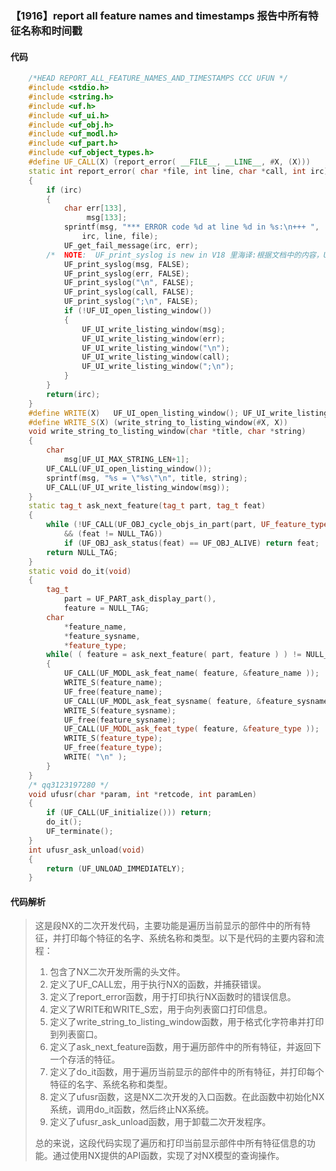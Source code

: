 ### 【1916】report all feature names and timestamps 报告中所有特征名称和时间戳

#### 代码

```cpp
    /*HEAD REPORT_ALL_FEATURE_NAMES_AND_TIMESTAMPS CCC UFUN */  
    #include <stdio.h>  
    #include <string.h>  
    #include <uf.h>  
    #include <uf_ui.h>  
    #include <uf_obj.h>  
    #include <uf_modl.h>  
    #include <uf_part.h>  
    #include <uf_object_types.h>  
    #define UF_CALL(X) (report_error( __FILE__, __LINE__, #X, (X)))  
    static int report_error( char *file, int line, char *call, int irc)  
    {  
        if (irc)  
        {  
            char err[133],  
                 msg[133];  
            sprintf(msg, "*** ERROR code %d at line %d in %s:\n+++ ",  
                irc, line, file);  
            UF_get_fail_message(irc, err);  
        /*  NOTE:  UF_print_syslog is new in V18 里海译:根据文档中的内容，UF_print_syslog是V18版本新增的功能，用于打印系统日志。 */  
            UF_print_syslog(msg, FALSE);  
            UF_print_syslog(err, FALSE);  
            UF_print_syslog("\n", FALSE);  
            UF_print_syslog(call, FALSE);  
            UF_print_syslog(";\n", FALSE);  
            if (!UF_UI_open_listing_window())  
            {  
                UF_UI_write_listing_window(msg);  
                UF_UI_write_listing_window(err);  
                UF_UI_write_listing_window("\n");  
                UF_UI_write_listing_window(call);  
                UF_UI_write_listing_window(";\n");  
            }  
        }  
        return(irc);  
    }  
    #define WRITE(X)   UF_UI_open_listing_window(); UF_UI_write_listing_window(X)  
    #define WRITE_S(X) (write_string_to_listing_window(#X, X))  
    void write_string_to_listing_window(char *title, char *string)  
    {  
        char  
            msg[UF_UI_MAX_STRING_LEN+1];  
        UF_CALL(UF_UI_open_listing_window());  
        sprintf(msg, "%s = \"%s\"\n", title, string);  
        UF_CALL(UF_UI_write_listing_window(msg));  
    }  
    static tag_t ask_next_feature(tag_t part, tag_t feat)  
    {  
        while (!UF_CALL(UF_OBJ_cycle_objs_in_part(part, UF_feature_type, &feat))  
            && (feat != NULL_TAG))  
            if (UF_OBJ_ask_status(feat) == UF_OBJ_ALIVE) return feat;  
        return NULL_TAG;  
    }  
    static void do_it(void)  
    {  
        tag_t  
            part = UF_PART_ask_display_part(),  
            feature = NULL_TAG;  
        char  
            *feature_name,  
            *feature_sysname,  
            *feature_type;  
        while( ( feature = ask_next_feature( part, feature ) ) != NULL_TAG )  
        {  
            UF_CALL(UF_MODL_ask_feat_name( feature, &feature_name ));  
            WRITE_S(feature_name);  
            UF_free(feature_name);  
            UF_CALL(UF_MODL_ask_feat_sysname( feature, &feature_sysname ));  
            WRITE_S(feature_sysname);  
            UF_free(feature_sysname);  
            UF_CALL(UF_MODL_ask_feat_type( feature, &feature_type ));  
            WRITE_S(feature_type);  
            UF_free(feature_type);  
            WRITE( "\n" );  
        }  
    }  
    /* qq3123197280 */  
    void ufusr(char *param, int *retcode, int paramLen)  
    {  
        if (UF_CALL(UF_initialize())) return;  
        do_it();  
        UF_terminate();  
    }  
    int ufusr_ask_unload(void)  
    {  
        return (UF_UNLOAD_IMMEDIATELY);  
    }

```

#### 代码解析

> 这是段NX的二次开发代码，主要功能是遍历当前显示的部件中的所有特征，并打印每个特征的名字、系统名称和类型。以下是代码的主要内容和流程：
>
> 1. 包含了NX二次开发所需的头文件。
> 2. 定义了UF_CALL宏，用于执行NX的函数，并捕获错误。
> 3. 定义了report_error函数，用于打印执行NX函数时的错误信息。
> 4. 定义了WRITE和WRITE_S宏，用于向列表窗口打印信息。
> 5. 定义了write_string_to_listing_window函数，用于格式化字符串并打印到列表窗口。
> 6. 定义了ask_next_feature函数，用于遍历部件中的所有特征，并返回下一个存活的特征。
> 7. 定义了do_it函数，用于遍历当前显示的部件中的所有特征，并打印每个特征的名字、系统名称和类型。
> 8. 定义了ufusr函数，这是NX二次开发的入口函数。在此函数中初始化NX系统，调用do_it函数，然后终止NX系统。
> 9. 定义了ufusr_ask_unload函数，用于卸载二次开发程序。
>
> 总的来说，这段代码实现了遍历和打印当前显示部件中所有特征信息的功能。通过使用NX提供的API函数，实现了对NX模型的查询操作。
>
